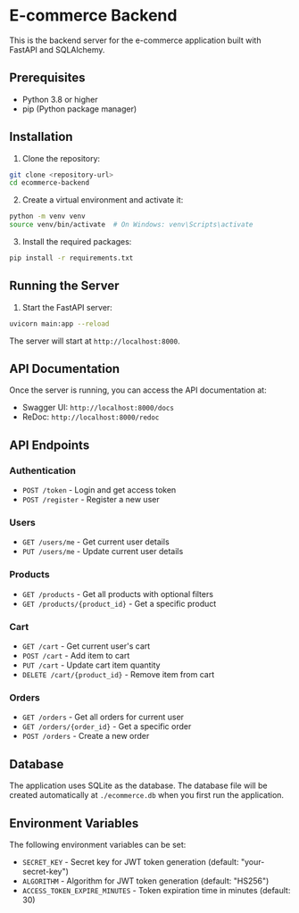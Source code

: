 # E-commerce Backend

This is the backend server for the e-commerce application built with FastAPI and SQLAlchemy.

## Prerequisites

- Python 3.8 or higher
- pip (Python package manager)

## Installation

1. Clone the repository:
```bash
git clone <repository-url>
cd ecommerce-backend
```

2. Create a virtual environment and activate it:
```bash
python -m venv venv
source venv/bin/activate  # On Windows: venv\Scripts\activate
```

3. Install the required packages:
```bash
pip install -r requirements.txt
```

## Running the Server

1. Start the FastAPI server:
```bash
uvicorn main:app --reload
```

The server will start at `http://localhost:8000`.

## API Documentation

Once the server is running, you can access the API documentation at:
- Swagger UI: `http://localhost:8000/docs`
- ReDoc: `http://localhost:8000/redoc`

## API Endpoints

### Authentication
- `POST /token` - Login and get access token
- `POST /register` - Register a new user

### Users
- `GET /users/me` - Get current user details
- `PUT /users/me` - Update current user details

### Products
- `GET /products` - Get all products with optional filters
- `GET /products/{product_id}` - Get a specific product

### Cart
- `GET /cart` - Get current user's cart
- `POST /cart` - Add item to cart
- `PUT /cart` - Update cart item quantity
- `DELETE /cart/{product_id}` - Remove item from cart

### Orders
- `GET /orders` - Get all orders for current user
- `GET /orders/{order_id}` - Get a specific order
- `POST /orders` - Create a new order

## Database

The application uses SQLite as the database. The database file will be created automatically at `./ecommerce.db` when you first run the application.

## Environment Variables

The following environment variables can be set:

- `SECRET_KEY` - Secret key for JWT token generation (default: "your-secret-key")
- `ALGORITHM` - Algorithm for JWT token generation (default: "HS256")
- `ACCESS_TOKEN_EXPIRE_MINUTES` - Token expiration time in minutes (default: 30) 
